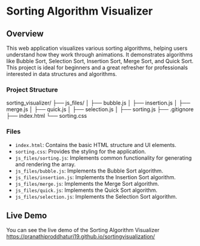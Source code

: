 # Sorting Algorithm Visualizer

## Overview

This web application visualizes various sorting algorithms, helping users understand how they work through animations. It demonstrates algorithms like Bubble Sort, Selection Sort, Insertion Sort, Merge Sort, and Quick Sort. This project is ideal for beginners and a great refresher for professionals interested in data structures and algorithms.

### Project Structure
sorting_visualizer/
├── js_files/
│ ├── bubble.js
│ ├── insertion.js
│ ├── merge.js
│ ├── quick.js
│ ├── selection.js
│ ├── sorting.js
├── .gitignore
├── index.html
└── sorting.css
### Files

- `index.html`: Contains the basic HTML structure and UI elements.
- `sorting.css`: Provides the styling for the application.
- `js_files/sorting.js`: Implements common functionality for generating and rendering the array.
- `js_files/bubble.js`: Implements the Bubble Sort algorithm.
- `js_files/insertion.js`: Implements the Insertion Sort algorithm.
- `js_files/merge.js`: Implements the Merge Sort algorithm.
- `js_files/quick.js`: Implements the Quick Sort algorithm.
- `js_files/selection.js`: Implements the Selection Sort algorithm.

## Live Demo

You can see the live demo of the Sorting Algorithm Visualizer https://pranathiproddhaturi19.github.io/sortingvisualization/
